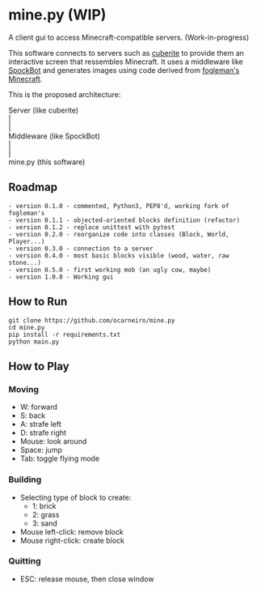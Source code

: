 # mine.py (WIP)

A client gui to access Minecraft-compatible servers. (Work-in-progress)

This software connects to servers such as [cuberite](http://cuberite.org/) to provide them an interactive screen that ressembles Minecraft. It uses a middleware like [SpockBot](https://github.com/SpockBotMC/SpockBot) and generates images using code derived from [fogleman's Minecraft](https://github.com/fogleman/Minecraft).

This is the proposed architecture:

   Server (like cuberite)  
         |  
         |  
   Middleware (like SpockBot)  
         |  
         |  
    mine.py (this software)

## Roadmap

    - version 0.1.0 - commented, Python3, PEP8'd, working fork of fogleman's
    - version 0.1.1 - objected-oriented blocks definition (refactor)
    - version 0.1.2 - replace unittest with pytest
    - version 0.2.0 - reorganize code into classes (Block, World, Player...)
    - version 0.3.0 - connection to a server
    - version 0.4.0 - most basic blocks visible (wood, water, raw stone...)
    - version 0.5.0 - first working mob (an ugly cow, maybe)
    - version 1.0.0 - Working gui

## How to Run

    git clone https://github.com/ocarneiro/mine.py
    cd mine.py
    pip install -r requirements.txt
    python main.py

## How to Play

### Moving

- W: forward
- S: back
- A: strafe left
- D: strafe right
- Mouse: look around
- Space: jump
- Tab: toggle flying mode

### Building

- Selecting type of block to create:
    - 1: brick
    - 2: grass
    - 3: sand
- Mouse left-click: remove block
- Mouse right-click: create block

### Quitting

- ESC: release mouse, then close window
